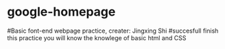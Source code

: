 # google-homepage
#Basic font-end webpage practice, creater: Jingxing Shi
#succesfull finish this practice you will know the knowlege of basic html and CSS   
